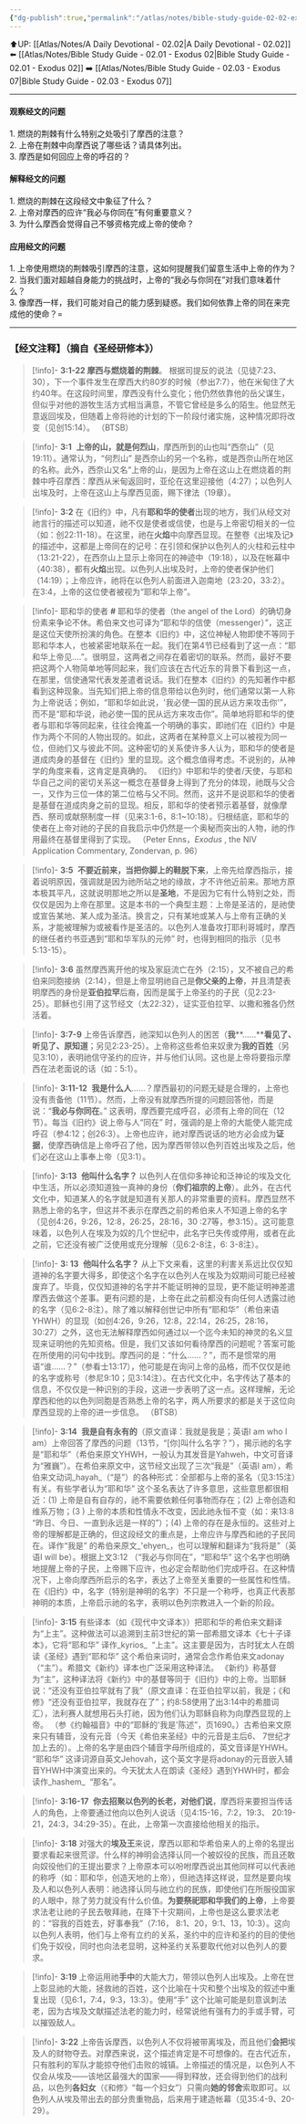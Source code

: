 ```yaml
---
{"dg-publish":true,"permalink":"/atlas/notes/bible-study-guide-02-02-exodus-03/"}
---
```


⬆️UP: [[Atlas/Notes/A Daily Devotional - 02.02\|A Daily Devotional - 02.02]]
⬅️ [[Atlas/Notes/Bible Study Guide - 02.01 - Exodus 02\|Bible Study Guide - 02.01 - Exodus 02]]
➡️ [[Atlas/Notes/Bible Study Guide - 02.03 - Exodus 07\|Bible Study Guide - 02.03 - Exodus 07]] 

---

#### 观察经文的问题  
1.⁠ ⁠燃烧的荆棘有什么特别之处吸引了摩西的注意？  
2.⁠ ⁠上帝在荆棘中向摩西说了哪些话？请具体列出。  
3.⁠ ⁠摩西是如何回应上帝的呼召的？  

#### 解释经文的问题  
1.⁠ ⁠燃烧的荆棘在这段经文中象征了什么？  
2.⁠ ⁠上帝对摩西的应许“我必与你同在”有何重要意义？  
3.⁠ ⁠为什么摩西会觉得自己不够资格完成上帝的使命？  

#### 应用经文的问题  
1.⁠ ⁠上帝使用燃烧的荆棘吸引摩西的注意，这如何提醒我们留意生活中上帝的作为？  
2.⁠ ⁠当我们面对超越自身能力的挑战时，上帝的“我必与你同在”对我们意味着什么？  
3.⁠ ⁠像摩西一样，我们可能对自己的能力感到疑惑。我们如何依靠上帝的同在来完成他的使命？=

---
### 【经文注释】（摘自《圣经研修本》）


> [!info]- **3:1-22 摩西与燃烧着的荆棘**。
> 根据司提反的说法（见徒7:23、30），下一个事件发生在摩西大约80岁的时候（参出7:7），他在米甸住了大约40年。在这段时间里，摩西没有什么变化；他仍然依靠他的岳父谋生，但似乎对他的游牧生活方式相当满意，不管它曾经是多么的陌生。他显然无意返回埃及，但随着上帝将祂的计划的下一阶段付诸实施，这种情况即将改变（见创15:14）。 （BTSB）

> [!info]- **3:1** 
> **上帝的山，就是何烈山**，摩西所到的山也叫“西奈山”（见19:11）。通常认为，“何烈山” 是西奈山的另一个名称，或是西奈山所在地区的名称。此外，西奈山又名“上帝的山，是因为上帝在这山上在燃烧着的荆棘中呼召摩西：摩西从米甸返回时，亚伦在这里迎接他（4:27）；以色列人出埃及时，上帝在这山上与摩西见面，赐下律法（19章）。

> [!info]- **3:2**
> 在《旧约》中，凡有**耶和华的使者**出现的地方，我们从经文对祂言行的描述可以知道，祂不仅是使者或信使，也是与上帝密切相关的一位（如：创22:11-18）。在这里，祂在**火焰**中向摩西显现。在整卷《出埃及记》的描述中，这都是上帝同在的记号：在引领和保护以色列人的火柱和云柱中（13:21-22），在西奈山上显示上帝同在的神迹中（19:18），以及在帐幕中（40:38），都有**火焰**出现。以色列人出埃及时，上帝的使者保护他们（14:19）；上帝应许，祂将在以色列人前面进入迦南地（23:20，33:2）。在3:4，上帝的这位使者被视为“耶和华上帝”。

> [!info]- 耶和华的使者
> **#** 耶和华的使者（the angel of the Lord）的确切身份素来争论不休。希伯来文也可译为“耶和华的信使（messenger）”，这正是这位天使所扮演的角色。在整本《旧约》中，这位神秘人物即使不等同于耶和华本人，也被紧密地联系在一起。我们在第4节已经看到了这一点：“耶和华上帝见….”。很明显，这两者之间存在着密切的联系。然而，最好不要把这两个人物简单地等同起来，我们应该在古代近东的背景下看到这一点，在那里，信使通常代表发差遣者说话。我们在整本《旧约》的先知著作中都看到这种现象。当先知们把上帝的信息带给以色列时，他们通常以第一人称为上帝说话；例如，“耶和华如此说，'我必使一国的民从远方来攻击你'”，而不是“耶和华说，祂必使一国的民从远方来攻击你”。简单地将耶和华的使者与耶和华等同起来，往往会掩盖一个明确的事实，即祂们在《旧约》中是作为两个不同的人物出现的。如此，这两者在某种意义上可以被视为同一位，但祂们又与彼此不同。这种密切的关系使许多人认为，耶和华的使者是道成肉身的基督在《旧约》里的显现。这个概念值得考虑。不说别的，从神学的角度来看，这肯定是真确的。 《旧约》中耶和华的使者/天使，与耶和华自己之间的密切关系这一概念在基督身上得到了充分的体现，祂既与父合一，又作为三位一体的第二位格与父不同。然而，这并不是说耶和华的使者是基督在道成肉身之前的显现。相反，耶和华的使者预示着基督，就像摩西、祭司或献祭制度一样（见来3:1-6，8:1~10:18）。归根结底，耶和华的使者在上帝对祂的子民的自我启示中仍然是一个奥秘而突出的人物，祂的作用最终在基督里得到了实现。 （Peter Enns，_Exodus_ , the NIV Application Commentary, Zondervan, p. 96）

> [!info]- **3:5** 
> **不要近前来，当把你脚上的鞋脱下来**，上帝先给摩西指示，接着说明原因，强调就是因为祂所站之地的缘故，才不许他近前来。那地方原本极其平凡，这就说明那地之所以是**圣地**，不是因为它有什么特别之处，而仅仅是因为上帝在那里。这是本书的一个典型主题：上帝是圣洁的，是祂使或宣告某地、某人成为圣洁。换言之，只有某地或某人与上帝有正确的关系，才能被理解为或被看作是圣洁的。以色列人准备攻打耶利哥城时，摩西的继任者约书亚遇到“耶和华军队的元帅” 时，也得到相同的指示（见书5:13-15）。

> [!info]- **3:6**
> 虽然摩西离开他的埃及家庭流亡在外（2:15），又不被自己的希伯来同胞接纳（2:14），但是上帝显明祂自己是**你父亲的上帝**，并且清楚表明摩西的身份是**亚伯拉罕**后裔，因而是属于上帝圣约的子民（见2:23-25）。耶稣也引用了这节经文（太22:32），证实亚伯拉罕、以撒和雅各仍然活着。

> [!info]- **3:7-9**
> 上帝告诉摩西，祂深知以色列人的困苦（**我****……****看见了、听见了、原知道**；另见2:23-25）。上帝称这些希伯来奴隶为**我的百姓**（另见3:10），表明祂信守圣约的应许，并与他们认同。这也是上帝将要指示摩西在法老面说的话（如：5:1）。

> [!info]- **3:11-12** 
> **我是什么人**……？摩西最初的问题无疑是合理的，上帝也没有责备他（11节）。然而，上帝没有就摩西所提的问题回答他，而是说：“**我必与你同在**。” 这表明，摩西要完成呼召，必须有上帝的同在（12节）。每当《旧约》说上帝与人“同在” 时，强调的是上帝的大能使人能完成呼召（参4:12；创26:3）。上帝也应许，祂对摩西说话的地方必会成为**证据**，使摩西确信是上帝呼召了他，因为摩西带领以色列百姓出埃及之后，他们必在这山上事奉上帝（见3:1）。

> [!info]- **3:13** 
> **他叫什么名字？** 以色列人在信仰多神论和泛神论的埃及文化中生活，所以必须知道独一真神的身份（**你们祖宗的上帝**）。此外，在古代文化中，知道某人的名字就是知道有关那人的非常重要的资料。摩西显然不熟悉上帝的名字，但这并不表示在摩西之前的希伯来人不知道上帝的名字（见创4:26，9:26，12:8，26:25，28:16，30 :27等，参3:15）。这可能意味着，以色列人在埃及为奴的几个世纪中，此名字已失传或停用，或者在此之前，它还没有被广泛使用或充分理解（见6:2-8注，6: 3-8注）。

> [!info]- **3: 13** 
> **他叫什么名字？** 从上下文来看，这里的利害关系远比仅仅知道神的名字要大得多，即使这个名字在以色列人在埃及为奴期间可能已经被废弃了。毕竟，仅仅知道神的名字并不能证明神的显现，更不能证明神差遣摩西去做这个差事。更有问题的是，上帝在此之前都没有向任何人透露过祂的名字（见6:2-8注）。除了难以解释创世记中所有“耶和华”（希伯来语YHWH）的显现（如创4:26，9:26，12:8，22:14，26:25，28:16，30:27）之外，这也无法解释摩西如何通过以一个迄今未知的神灵的名义显现来证明他的先知资格。但是，我们又该如何看待摩西的问题呢？答案可能在所使用的问句中找到。摩西问的是：“什么……？”，而不是惯常的用语“谁……？”（参看士13:17），他可能是在询问上帝的品格，而不仅仅是祂的名字或称号（参尼9:10；见3:14注）。在古代文化中，名字传达了基本的信息，不仅仅是一种识别的手段，这进一步表明了这一点。这样理解，无论摩西和他的以色列同胞是否熟悉上帝的名字，两人所要求的都是关于这位向摩西显现的上帝的进一步信息。 （BTSB）

> [!info]- **3:14** 
> **我是自有永有的**（原文直译：我就是我是；英语I am who l am）上帝回答了摩西的问题（13节，“[你]叫什么名字？”），揭示祂的名字是“耶和华”（希伯来原文YHWH，一般认为其发音是Yahweh，中文可音译为“雅巍”）。在希伯来原文中，这节经文出现了三次“我是”（英语I am），希伯来文动词_hayah_（“是”）的各种形式：全部都与上帝的圣名（见3:15注）有关。有些学者认为“耶和华” 这个圣名表达了许多意思，这些意思都很相近：(1) 上帝是自有自存的，祂不需要依赖任何事物而存在；(2) 上帝创造和维系万物；(3 ) 上帝的本质和性情永不改变，因此祂永恒不变（如：来13:8 “昨日、今日、一直到永远是一样的”）；(4) 上帝的存在是永恒的。这些对上帝的理解都是正确的，但这段经文的重点是，上帝应许与摩西和祂的子民同在。译作“我是” 的希伯来原文_'ehyen_，也可以理解和翻译为“我将是”（英语I will be）。根据上文3:12 （“我必与你同在”，“耶和华” 这个名字也明确地提醒上帝的子民，上帝赐下应许，也必定会帮助他们完成呼召。在这种情况下，上帝向摩西所启示的名字，表达了上帝至关重要的一些属性和性情。在《旧约》中，名字（特别是神明的名字）不只是一个称呼，也真正代表那神明的本质，上帝启示祂的名字，表明以色列宗教进入一个新的阶段。

> [!info]- **3:15**
> 有些译本（如《现代中文译本》）把耶和华的希伯来文翻译为“上主”。这种做法可以追溯到主前3世纪的第一部希腊文译本《七十子译本》，它将“耶和华” 译作_kyrios_  “上主”。这主要是因为，古时犹太人在朗读《圣经》遇到“耶和华” 这个希伯来词时，通常会念作希伯来文adonay （“主”）。希腊文《新约》译本也广泛采用这种译法。 《新约》称基督为“主”，这种译法将《新约》中的基督等同于《旧约》中的上帝。当耶稣说：“还没有亚伯拉罕就有了我”（原文直译：在亚伯拉罕以前，我是；《和修》“还没有亚伯拉罕，我就存在了”；约8:58使用了出3:14中的希腊词汇），法利赛人就想用石头打祂，因为他们认为耶稣自称为向摩西显现的上帝。 （参《约翰福音》中的“耶稣的'我是'陈述”，页1690。）古希伯来文原来只有辅音，没有元音（今天《希伯来圣经》中的元音是主后6、 7世纪才加上去的）。上帝的名字是由四个辅音字母所组成的，英文音译是YHWH。 “耶和华” 这译词源自英文Jehovah，这个英文字是将adonay的元音嵌入辅音YHWH中演变出来的。今天犹太人在朗读《圣经》遇到YHWH时，都会读作_hashem_  “那名”。

> [!info]- **3:16-17** 
> **你去招聚以色列的长老，对他们说**，摩西将来要担当传话人的角色，上帝要通过他向以色列人说话（见4:15-16，7:2，19:3、 20:19-21，24:3，34:29-35）。在此，上帝第一次直接给他相关的指示。

> [!info]- **3:18**
> 对强大的**埃及王**来说，摩西以耶和华希伯来人的上帝的名提出要求看起来很荒谬。什么样的神明会选择认同一个被奴役的民族，而且还敢向奴役他们的王提出要求？上帝原本可以吩咐摩西说出其他同样可以代表祂的称呼（如：耶和华，创造天地的上帝），但祂选择这样说，显然是要向埃及人和以色列人表明：祂选择认同与祂立约的民族，即使他们在所服役国家的人眼中，除了劳力就没有什么价值。**为要祭祀耶和华我们的上帝**，上帝要求法老让祂的子民去敬拜祂，在降下十灾期间，上帝也是这么要求法老的：“容我的百姓去，好事奉我”（7:16， 8:1、20，9:1、13，10:3）。这向以色列人表明，他们与上帝有立约的关系，圣约中的应许和圣约的目的使他们免于奴役，同时也向法老显明，这种圣约关系要取代他对以色列人的要求。

> [!info]- **3:19**
> 上帝运用祂**手中**的大能大力，带领以色列人出埃及。上帝在世上彰显祂的大能，拯救祂的百姓，这个比喻在十灾和整个出埃及的叙述中重复出现（见6:1，7:4，9:3，13:3）。使用“手” 这个比喻可能是刻意讽刺法老，因为古埃及文献描述法老的能力时，经常说他有强有力的手或手臂，可以摧毁敌人。

> [!info]- **3:22**
> 上帝告诉摩西，以色列人不仅将被带离埃及，而且他们**会把**埃及人的财物夺去。对摩西来说，这个描述肯定是不可想像的。在古代近东，只有胜利的军队才能掠夺他们击败的城镇。上帝描述的情况是，以色列人不仅会从埃及——该地区最强大的国家——得到释放，还会得到他们的战利品，以色列**各妇女**（《和修》“每一个妇女”）只需向**她的邻舍**索取即可。以色列人从埃及带出去的部分贵重物品，后来用于建造帐幕（见35:4-9、20-29）。